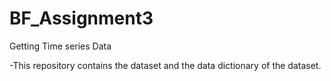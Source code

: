 # BF_Assignment3
Getting Time series Data

-This repository contains the dataset and the data dictionary of the dataset.

